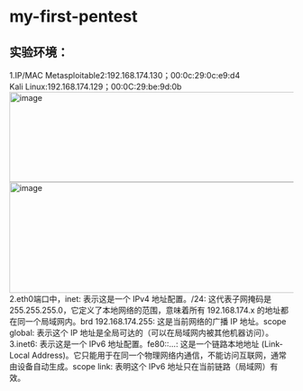 # my-first-pentest
## 实验环境：
1.IP/MAC 
Metasploitable2:192.168.174.130；00:0c:29:0c:e9:d4  
Kali Linux:192.168.174.129；00:0C:29:be:9d:0b  
<img width="600" height="160" alt="image" src="https://github.com/user-attachments/assets/7e4115b6-46e4-41a9-9d05-c3c1878763a8" />
<img width="795" height="197" alt="image" src="https://github.com/user-attachments/assets/c05fcb3b-739b-45e2-af64-d9eb5e3cb1b4" />
2.eth0端口中，inet: 表示这是一个 IPv4 地址配置。/24: 这代表子网掩码是 255.255.255.0，它定义了本地网络的范围，意味着所有 192.168.174.x 的地址都在同一个局域网内。brd 192.168.174.255: 这是当前网络的广播 IP 地址。scope global: 表示这个 IP 地址是全局可达的（可以在局域网内被其他机器访问）。  
3.inet6: 表示这是一个 IPv6 地址配置。fe80::...: 这是一个链路本地地址 (Link-Local Address)。它只能用于在同一个物理网络内通信，不能访问互联网，通常由设备自动生成。scope link: 表明这个 IPv6 地址只在当前链路（局域网）有效。  
